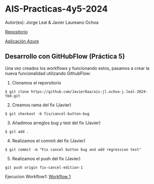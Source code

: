 # AIS-Practicas-4y5-2024

Autor(es): Jorge Leal & Javier Laureano Ochoa

[Repositorio](https://github.com/Javier8aa/ais-jl.ochoa-j.leal-2024-tbd)

[Aplicación Azure](http://nitflex-jljlo.westeurope.azurecontainer.io:8080/)
 
## Desarrollo con GitHubFlow (Práctica 5)

Una vez creados los workflows y funcionando estos, pasamos a crear la nueva funcionalidad utilizando GithubFlow:

1. Clonamos el reporsitorio
```
$ git clone https://github.com/Javier8aa/ais-jl.ochoa-j.leal-2024-tbd.git
```

2. Creamos rama del fix (Javier)
```
$ git checkout -b fix/cancel-button-bug
```

3. Añadimos arreglos bug y test del fix (Javier)
```
$ git add .
```

4. Realizamos el commit del fix (Javier)
```
$ git commit -m "Fix cancel button bug and add regression test"
```

5. Realizamos el push del fix (Javier)
```
git push origin fix-cancel-edition-1
```

Ejecucion Workflow1: [Workflow 1](https://github.com/Javier8aa/ais-jl.ochoa-j.leal-2024-tbd/actions/runs/9749709406)

